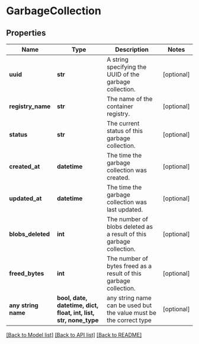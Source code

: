 # GarbageCollection


## Properties
Name | Type | Description | Notes
------------ | ------------- | ------------- | -------------
**uuid** | **str** | A string specifying the UUID of the garbage collection. | [optional] 
**registry_name** | **str** | The name of the container registry. | [optional] 
**status** | **str** | The current status of this garbage collection. | [optional] 
**created_at** | **datetime** | The time the garbage collection was created. | [optional] 
**updated_at** | **datetime** | The time the garbage collection was last updated. | [optional] 
**blobs_deleted** | **int** | The number of blobs deleted as a result of this garbage collection. | [optional] 
**freed_bytes** | **int** | The number of bytes freed as a result of this garbage collection. | [optional] 
**any string name** | **bool, date, datetime, dict, float, int, list, str, none_type** | any string name can be used but the value must be the correct type | [optional]

[[Back to Model list]](../README.md#documentation-for-models) [[Back to API list]](../README.md#documentation-for-api-endpoints) [[Back to README]](../README.md)


